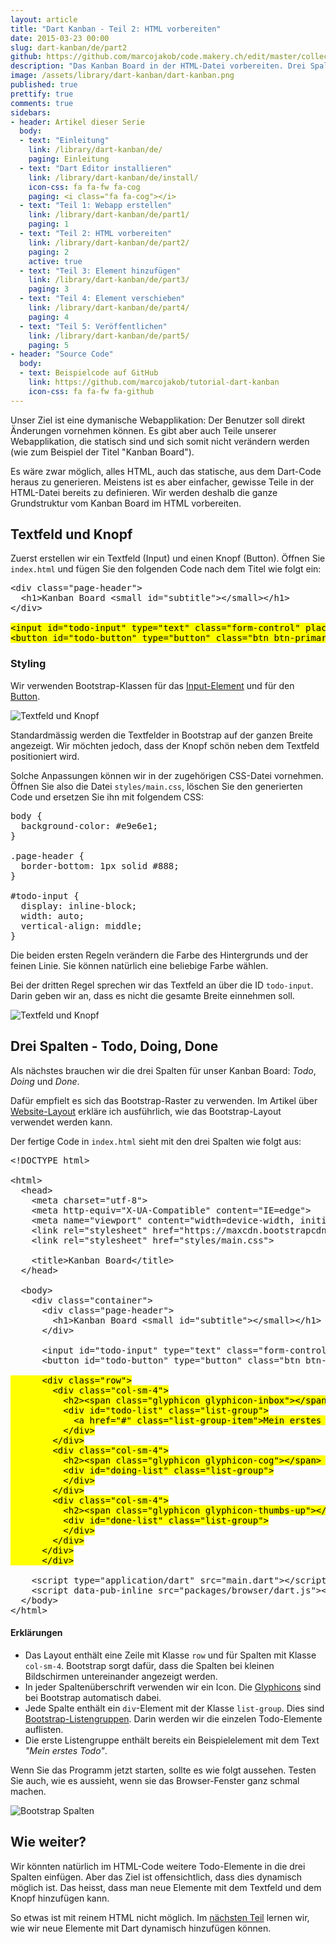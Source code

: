 ```yaml
---
layout: article
title: "Dart Kanban - Teil 2: HTML vorbereiten"
date: 2015-03-23 00:00
slug: dart-kanban/de/part2
github: https://github.com/marcojakob/code.makery.ch/edit/master/collections/library/dart-kanban-de-part2.md
description: "Das Kanban Board in der HTML-Datei vorbereiten. Drei Spalten mit dem Bootstrap-Raster erstellen."
image: /assets/library/dart-kanban/dart-kanban.png
published: true
prettify: true
comments: true
sidebars:
- header: Artikel dieser Serie
  body:
  - text: "Einleitung"
    link: /library/dart-kanban/de/
    paging: Einleitung
  - text: "Dart Editor installieren"
    link: /library/dart-kanban/de/install/
    icon-css: fa fa-fw fa-cog
    paging: <i class="fa fa-cog"></i>
  - text: "Teil 1: Webapp erstellen"
    link: /library/dart-kanban/de/part1/
    paging: 1
  - text: "Teil 2: HTML vorbereiten"
    link: /library/dart-kanban/de/part2/
    paging: 2
    active: true
  - text: "Teil 3: Element hinzufügen"
    link: /library/dart-kanban/de/part3/
    paging: 3
  - text: "Teil 4: Element verschieben"
    link: /library/dart-kanban/de/part4/
    paging: 4
  - text: "Teil 5: Veröffentlichen"
    link: /library/dart-kanban/de/part5/
    paging: 5
- header: "Source Code"
  body:
  - text: Beispielcode auf GitHub
    link: https://github.com/marcojakob/tutorial-dart-kanban
    icon-css: fa fa-fw fa-github
---
```


Unser Ziel ist eine dymanische Webapplikation: Der Benutzer soll direkt Änderungen vornehmen können. Es gibt aber auch Teile unserer Webapplikation, die statisch sind und sich somit nicht verändern werden (wie zum Beispiel der Titel "Kanban Board").

Es wäre zwar möglich, alles HTML, auch das statische, aus dem Dart-Code heraus zu generieren. Meistens ist es aber einfacher, gewisse Teile in der HTML-Datei bereits zu definieren. Wir werden deshalb die ganze Grundstruktur vom Kanban Board im HTML vorbereiten.


## Textfeld und Knopf

Zuerst erstellen wir ein Textfeld (Input) und einen Knopf (Button). Öffnen Sie `index.html` und fügen Sie den folgenden Code nach dem Titel wie folgt ein:

<pre class="prettyprint lang-html">
&lt;div class="page-header">
  &lt;h1>Kanban Board &lt;small id="subtitle">&lt;/small>&lt;/h1>
&lt;/div>

<mark>&lt;input id="todo-input" type="text" class="form-control" placeholder="Was soll erledigt werden?">
&lt;button id="todo-button" type="button" class="btn btn-primary">Hinzufügen&lt;/button></mark>
</pre>


### Styling

Wir verwenden Bootstrap-Klassen für das [Input-Element](http://holdirbootstrap.de/css/#forms) und für den [Button](http://holdirbootstrap.de/css/#buttons).

![Textfeld und Knopf](/assets/library/dart-kanban/part2/input-button-de.png)

Standardmässig werden die Textfelder in Bootstrap auf der ganzen Breite angezeigt. Wir möchten jedoch, dass der Knopf schön neben dem Textfeld positioniert wird.

Solche Anpassungen können wir in der zugehörigen CSS-Datei vornehmen. Öffnen Sie also die Datei `styles/main.css`, löschen Sie den generierten Code und ersetzen Sie ihn mit folgendem CSS:

<pre class="prettyprint lang-css">
body {
  background-color: #e9e6e1;
}

.page-header {
  border-bottom: 1px solid #888;
}

#todo-input {
  display: inline-block;
  width: auto;
  vertical-align: middle;
}
</pre>

Die beiden ersten Regeln verändern die Farbe des Hintergrunds und der feinen Linie. Sie können natürlich eine beliebige Farbe wählen.

Bei der dritten Regel sprechen wir das Textfeld an über die ID `todo-input`. Darin geben wir an, dass es nicht die gesamte Breite einnehmen soll.

![Textfeld und Knopf](/assets/library/dart-kanban/part2/input-button-styled-de.png)


## Drei Spalten - Todo, Doing, Done

Als nächstes brauchen wir die drei Spalten für unser Kanban Board: *Todo*, *Doing* und *Done*.

Dafür empfielt es sich das Bootstrap-Raster zu verwenden. Im Artikel über [Website-Layout](/library/more-html-css/de/website-layout/) erkläre ich ausführlich, wie das Bootstrap-Layout verwendet werden kann.

Der fertige Code in `index.html` sieht mit den drei Spalten wie folgt aus:

<pre class="prettyprint lang-html">
&lt;!DOCTYPE html>

&lt;html>
  &lt;head>
    &lt;meta charset="utf-8">
    &lt;meta http-equiv="X-UA-Compatible" content="IE=edge">
    &lt;meta name="viewport" content="width=device-width, initial-scale=1.0">
    &lt;link rel="stylesheet" href="https://maxcdn.bootstrapcdn.com/bootstrap/3.3.4/css/bootstrap.min.css">
    &lt;link rel="stylesheet" href="styles/main.css">

    &lt;title>Kanban Board&lt;/title>
  &lt;/head>

  &lt;body>
    &lt;div class="container">
      &lt;div class="page-header">
        &lt;h1>Kanban Board &lt;small id="subtitle">&lt;/small>&lt;/h1>
      &lt;/div>

      &lt;input id="todo-input" type="text" class="form-control" placeholder="Was soll erledigt werden?">
      &lt;button id="todo-button" type="button" class="btn btn-primary">Hinzufügen&lt;/button>

<mark>      &lt;div class="row">
        &lt;div class="col-sm-4">
          &lt;h2>&lt;span class="glyphicon glyphicon-inbox">&lt;/span> Todo&lt;/h2>
          &lt;div id="todo-list" class="list-group">
            &lt;a href="#" class="list-group-item">Mein erstes Todo&lt;/a>
          &lt;/div>
        &lt;/div>
        &lt;div class="col-sm-4">
          &lt;h2>&lt;span class="glyphicon glyphicon-cog">&lt;/span> Doing&lt;/h2>
          &lt;div id="doing-list" class="list-group">
          &lt;/div>
        &lt;/div>
        &lt;div class="col-sm-4">
          &lt;h2>&lt;span class="glyphicon glyphicon-thumbs-up">&lt;/span> Done&lt;/h2>
          &lt;div id="done-list" class="list-group">
          &lt;/div>
        &lt;/div>
      &lt;/div>
      &lt;/div></mark>

    &lt;script type="application/dart" src="main.dart">&lt;/script>
    &lt;script data-pub-inline src="packages/browser/dart.js">&lt;/script>
  &lt;/body>
&lt;/html>
</pre>


#### Erklärungen

* Das Layout enthält eine Zeile mit Klasse `row` und für Spalten mit Klasse `col-sm-4`. Bootstrap sorgt dafür, dass die Spalten bei kleinen Bildschirmen untereinander angezeigt werden.
* In jeder Spaltenüberschrift verwenden wir ein Icon. Die [Glyphicons](http://holdirbootstrap.de/komponenten/#glyphicons) sind bei Bootstrap automatisch dabei.
* Jede Spalte enthält ein `div`-Element mit der Klasse `list-group`. Dies sind [Bootstrap-Listengruppen](http://holdirbootstrap.de/komponenten/#list-group). Darin werden wir die einzelen Todo-Elemente auflisten.
* Die erste Listengruppe enthält bereits ein Beispielelement mit dem Text *"Mein erstes Todo"*. 

Wenn Sie das Programm jetzt starten, sollte es wie folgt aussehen. Testen Sie auch, wie es aussieht, wenn sie das Browser-Fenster ganz schmal machen.

![Bootstrap Spalten](/assets/library/dart-kanban/part2/columns-de.png)


## Wie weiter?

Wir könnten natürlich im HTML-Code weitere Todo-Elemente in die drei Spalten einfügen. Aber das Ziel ist offensichtlich, dass dies dynamisch möglich ist. Das heisst, dass man neue Elemente mit dem Textfeld und dem Knopf hinzufügen kann.

So etwas ist mit reinem HTML nicht möglich. Im [nächsten Teil](/library/dart-kanban/de/part3/) lernen wir, wie wir neue Elemente mit Dart dynamisch hinzufügen können.

